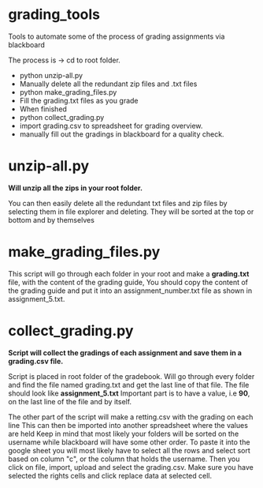 # grading_tools
Tools to automate some of the process of grading assignments via blackboard

The process is -> cd to root folder.

- python unzip-all.py
- Manually delete all the redundant zip files and .txt files
- python make_grading_files.py
- Fill the grading.txt files as you grade
- When finished
- python collect_grading.py
- import grading.csv to spreadsheet for grading overview.
- manually fill out the gradings in blackboard for a quality check.


# unzip-all.py

**Will unzip all the zips in your root folder.** 

You can then easily delete all the redundant txt files and zip files by selecting them in file explorer and deleting. They will be sorted at the top or bottom and by themselves

# make_grading_files.py

This script will go through each folder in your root and make a **grading.txt** file, with the content of the grading guide, You should copy the content of the grading guide and put it into an assignment_number.txt file as shown in assignment_5.txt.


# collect_grading.py

**Script will collect the gradings of each assignment and save them in a **grading.csv** file.**

Script is placed in root folder of the gradebook.
Will go through every folder and find the file named grading.txt and get the last line of that file.
The file should look like **assignment_5.txt**
Important part is to have a value, i.e **90**, on the last line of the file and by itself. 

The other part of the script will make a retting.csv with the grading on each line
This can then be imported into another spreadsheet where the values are held
Keep in mind that most likely your folders will be sorted on the username while blackboard will have some other order.
To paste it into the google sheet you will most likely have to select all the rows and select sort based on column "c", or the column that holds the username. Then you click on file, import, upload and select the grading.csv. Make sure you have selected the rights cells and click replace data at selected cell. 

